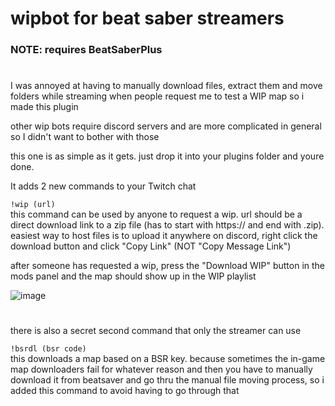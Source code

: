 # wipbot for beat saber streamers
### NOTE: requires BeatSaberPlus
# 

I was annoyed at having to manually download files, extract them and move folders while streaming when people request me to test a WIP map so i made this plugin

other wip bots require discord servers and are more complicated in general so I didn't want to bother with those

this one is as simple as it gets. just drop it into your plugins folder and youre done.

It adds 2 new commands to your Twitch chat

``!wip (url)``  
this command can be used by anyone to request a wip. url should be a direct download link to a zip file (has to start with https:// and end with .zip). easiest way to host files is to upload it anywhere on discord, right click the download button and click "Copy Link" (NOT "Copy Message Link")

after someone has requested a wip, press the "Download WIP" button in the mods panel and the map should show up in the WIP playlist

![image](https://user-images.githubusercontent.com/45233053/176416266-ef201bb7-a8da-4c1f-a273-7a4e9b57b52f.png)

# 

there is also a secret second command that only the streamer can use

``!bsrdl (bsr code)``  
this downloads a map based on a BSR key. because sometimes the in-game map downloaders fail for whatever reason and then you have to manually download it from beatsaver and go thru the manual file moving process, so i added this command to avoid having to go through that


